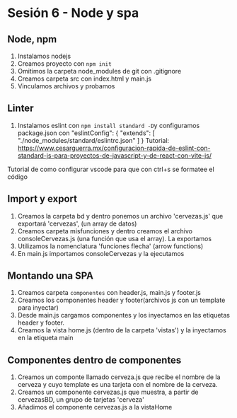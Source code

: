 # Sesión 6 - Node y spa
## Node, npm
1. Instalamos nodejs
2. Creamos proyecto con `npm init`
3. Omitimos la carpeta node_modules de git con .gitignore
4. Creamos carpeta src con index.html y main.js
5. Vinculamos archivos y probamos
## Linter 
1. Instalamos eslint con `npm install standard -D`y configuramos package.json con
    "eslintConfig": {
    "extends": [
      "./node_modules/standard/eslintrc.json"
    ]
  }
  Tutorial: https://www.cesarguerra.mx/configuracion-rapida-de-eslint-con-standard-js-para-proyectos-de-javascript-y-de-react-con-vite-js/

  Tutorial de como configurar vscode para que con ctrl+s se formatee el código
## Import y export 
1. Creamos la carpeta bd y dentro ponemos un archivo 'cervezas.js' que exportará 'cervezas', (un array de datos)
2. Creamos carpeta misfunciones y dentro creamos el archivo consoleCervezas.js (una función que usa el array). La exportamos
3. Utilizamos la nomenclatura 'funciones flecha' (arrow functions)
4. En main.js importamos consoleCervezas y la ejecutamos

## Montando una SPA
1. Creamos carpeta `componentes` con header.js, main.js y footer.js
2. Creamos los componentes header y footer(archivos js con un template para inyectar)
3. Desde main.js cargamos componentes y los inyectamos en las etiquetas header y footer.
4. Creamos la vista home.js (dentro de la carpeta 'vistas') y la inyectamos en la etiqueta main
  
## Componentes dentro de componentes
1. Creamos un componte llamado cerveza.js que recibe el nombre de la cerveza y cuyo template es una tarjeta con el nombre de la cerveza.
2. Creamos un componente cervezas.js que muestra, a partir de cervezasBD, un grupo de tarjetas 'cerveza' 
3. Añadimos el componente cervezas.js a la vistaHome

